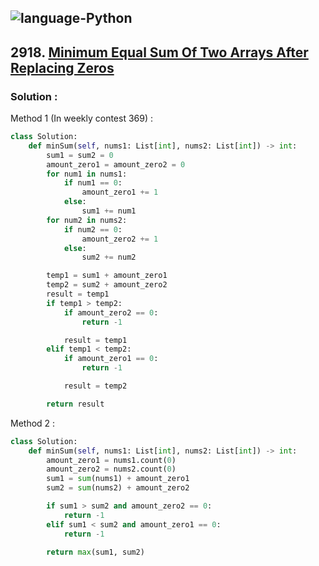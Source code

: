 ![language-Python](https://img.shields.io/badge/%20-Python-ffd43b?style=for-the-badge&logo=PYTHON)
---

## 2918. [Minimum Equal Sum Of Two Arrays After Replacing Zeros](https://leetcode.com/problems/minimum-equal-sum-of-two-arrays-after-replacing-zeros)

### Solution :

Method 1 (In weekly contest 369) :
```python
class Solution:
    def minSum(self, nums1: List[int], nums2: List[int]) -> int:
        sum1 = sum2 = 0
        amount_zero1 = amount_zero2 = 0
        for num1 in nums1:
            if num1 == 0:
                amount_zero1 += 1
            else:
                sum1 += num1
        for num2 in nums2:
            if num2 == 0:
                amount_zero2 += 1
            else:
                sum2 += num2

        temp1 = sum1 + amount_zero1
        temp2 = sum2 + amount_zero2
        result = temp1
        if temp1 > temp2:
            if amount_zero2 == 0:
                return -1

            result = temp1
        elif temp1 < temp2:
            if amount_zero1 == 0:
                return -1

            result = temp2

        return result
```

Method 2 :
```python
class Solution:
    def minSum(self, nums1: List[int], nums2: List[int]) -> int:
        amount_zero1 = nums1.count(0)
        amount_zero2 = nums2.count(0)
        sum1 = sum(nums1) + amount_zero1
        sum2 = sum(nums2) + amount_zero2

        if sum1 > sum2 and amount_zero2 == 0:
            return -1
        elif sum1 < sum2 and amount_zero1 == 0:
            return -1

        return max(sum1, sum2)
```
